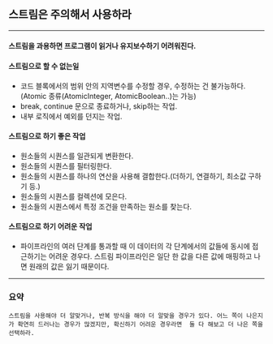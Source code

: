 ## 스트림은 주의해서 사용하라
---
#### 스트림을 과용하면 프로그램이 읽거나 유지보수하기 어려워진다.

#### 스트림으로 할 수 없는일

 - 코드 블록에서의 범위 안의 지역변수를 수정할 경우, 수정하는 건 불가능하다.(Atomic 종류(AtomicInteger, AtomicBoolean..)는 가능)
 - break, continue 문으로 종료하거나, skip하는 작업.
 - 내부 로직에서 예외를 던지는 작업.
 

#### 스트림으로 하기 좋은 작업 
 - 원소들의 시퀀스를 일관되게 변환한다.
 - 원소들의 시퀀스를 필터링한다.
 - 원소들의 시퀀스를 하나의 연산을 사용해 결합한다.(더하기, 연결하기, 최소값 구하기 등.)
 - 원소들의 시퀀스를 컬렉션에 모은다.
 - 원소들의 시퀀스에서 특정 조건을 만족하는 원소를 찾는다. 

#### 스트림으로 하기 어려운 작업
 - 파이프라인의 여러 단계를 통과할 때 이 데이터의 각 단계에서의 값들에 동시에 접근하기는 어려운
 경우다. 스트림 파이프라인은 일단 한 값을 다른 값에 매핑하고 나면 원래의 값은 잃기 때문이다.
 
---
### 요약
`
스트림을 사용해야 더 알맞거나, 반복 방식을 해야 더 알맞을 경우가 있다.
어느 쪽이 나은지가 확연히 드러나는 경우가 많겠지만, 확신하기 어려운 경우라면 
둘 다 해보고 더 나은 쪽을 선택하라.
`